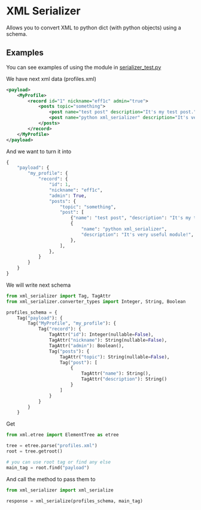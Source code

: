 # XML Serializer

Allows you to convert XML to python dict (with python objects) using a schema.

## Examples

You can see examples of using the module in [serializer_test.py](test/serializer_test.py)

We have next xml data (profiles.xml)

```xml
<payload>
    <MyProfile>
        <record id="1" nickname="eff1c" admin="true">
            <posts topic="something">
                <post name="test post" description="It's my test post." />
                <post name="python xml_serializer" description="It's very useful module!" />
            </posts>
        </record>
    </MyProfile>
</payload>
```

And we want to turn it into

```python
{
    "payload": {
        "my_profile": {
            "record": {
                "id": 1,
                "nickname": "eff1c",
                "admin": True,
                "posts": {
                    "topic": "something",
                    "post": [
                        {"name": "test post", "description": "It's my test post."},
                        {
                            "name": "python xml_serializer",
                            "description": "It's very useful module!",
                        },
                    ],
                },
            }
        }
    }
}
```

We will write next schema

```python
from xml_serializer import Tag, TagAttr
from xml_serializer.converter_types import Integer, String, Boolean

profiles_schema = {
    Tag("payload"): {
        Tag("MyProfile", "my_profile"): {
            Tag("record"): {
                TagAttr("id"): Integer(nullable=False),
                TagAttr("nickname"): String(nullable=False),
                TagAttr("admin"): Boolean(),
                Tag("posts"): {
                    TagAttr("topic"): String(nullable=False),
                    Tag("post"): [
                        {
                            TagAttr("name"): String(),
                            TagAttr("description"): String()
                        }
                    ]
                }
            }
        }
    }
```

Get 

```python
from xml.etree import ElementTree as etree

tree = etree.parse("profiles.xml")
root = tree.getroot()

# you can use root tag or find any else
main_tag = root.find("payload")
```

And call the method to pass them to

```python
from xml_serializer import xml_serialize

response = xml_serialize(profiles_schema, main_tag)
```
